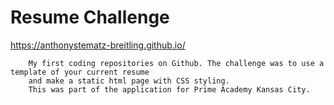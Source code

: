 # Resume Challenge
 https://anthonystematz-breitling.github.io/
 
        My first coding repositories on Github. The challenge was to use a template of your current resume 
        and make a static html page with CSS styling. 
        This was part of the application for Prime Academy Kansas City.

        
